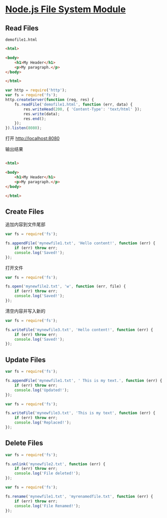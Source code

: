 # [Node.js File System Module](https://www.w3schools.com/nodejs/nodejs_filesystem.asp)

## Read Files

`demofile1.html`

```html
<html>

<body>
    <h1>My Header</h1>
    <p>My paragraph.</p>
</body>

</html>
```

```javascript
var http = require('http');
var fs = require('fs');
http.createServer(function (req, res) {
    fs.readFile('demofile1.html', function (err, data) {
        res.writeHead(200, { 'Content-Type': 'text/html' });
        res.write(data);
        res.end();
    });
}).listen(8080);
```

打开 <http://localhost:8080>

输出结果

```html

<html>

<body>
    <h1>My Header</h1>
    <p>My paragraph.</p>
</body>

</html>
```

## Create Files

追加内容到文件尾部

```javascript
var fs = require('fs');

fs.appendFile('mynewfile1.txt', 'Hello content!', function (err) {
    if (err) throw err;
    console.log('Saved!');
});
```

打开文件

```javascript
var fs = require('fs');

fs.open('mynewfile2.txt', 'w', function (err, file) {
    if (err) throw err;
    console.log('Saved!');
});
```

清空内容并写入新的

```javascript
var fs = require('fs');

fs.writeFile('mynewfile3.txt', 'Hello content!', function (err) {
    if (err) throw err;
    console.log('Saved!');
});
```

## Update Files

```javascript
var fs = require('fs');

fs.appendFile('mynewfile1.txt', ' This is my text.', function (err) {
    if (err) throw err;
    console.log('Updated!');
});
```

```javascript
var fs = require('fs');

fs.writeFile('mynewfile3.txt', 'This is my text', function (err) {
    if (err) throw err;
    console.log('Replaced!');
});
```

## Delete Files

```javascript
var fs = require('fs');

fs.unlink('mynewfile2.txt', function (err) {
    if (err) throw err;
    console.log('File deleted!');
});
```

```javascript
var fs = require('fs');

fs.rename('mynewfile1.txt', 'myrenamedfile.txt', function (err) {
    if (err) throw err;
    console.log('File Renamed!');
});
```
